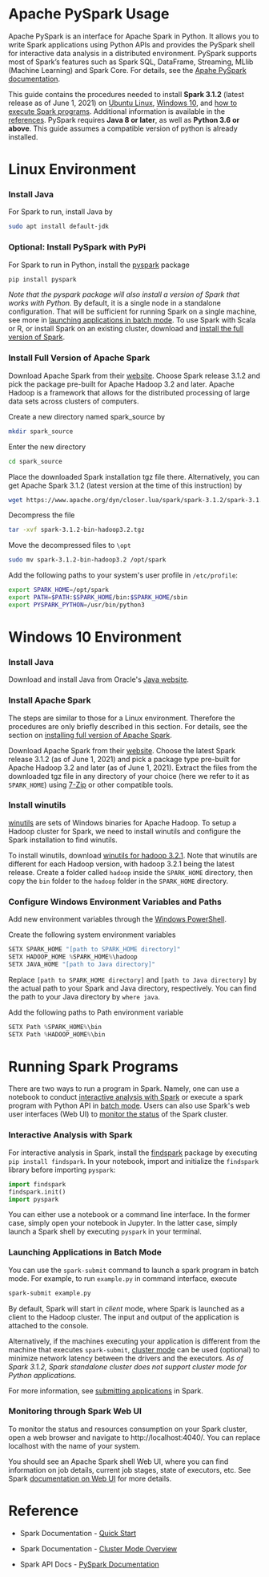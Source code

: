 # Apache PySpark Usage

Apache PySpark is an interface for Apache Spark in Python. It allows you to write Spark applications using Python APIs and provides the PySpark shell for interactive data analysis in a distributed environment. PySpark supports most of Spark’s features such as Spark SQL, DataFrame, Streaming, MLlib (Machine Learning) and Spark Core. For details, see the [Apahe PySpark documentation](https://spark.apache.org/docs/latest/api/python/).

This guide contains the procedures needed to install **Spark 3.1.2** (latest release as of June 1, 2021) on [Ubuntu Linux](#Linux-Environment), [Windows 10](#Windows-10-Environment), and [how to execute Spark programs](#Running-Spark-Programs). Additional information is available in the [references](#Reference). PySpark requires **Java 8 or later**, as well as **Python 3.6 or above**. This guide assumes a compatible version of python is already installed. 

# Linux Environment

### Install Java

For Spark to run, install Java by 
```bash
sudo apt install default-jdk
```

### Optional: Install PySpark with PyPi

For Spark to run in Python, install the [pyspark](https://pypi.org/project/pyspark/) package
```python
pip install pyspark
```

*Note that the pyspark package will also install a version of Spark that works with Python.* By default, it is a single node in a standalone configuration. That will be sufficient for running Spark on a single machine, see more in [launching applications in batch mode](#Launching-Applications-in-Batch-Mode). To use Spark with Scala or R, or install Spark on an existing cluster, download and [install the full version of Spark](#Install-Full-Version-of-Apache-Spark).

### Install Full Version of Apache Spark

Download Apache Spark from their [website](http://spark.apache.org/downloads.html). Choose Spark release 3.1.2 and pick the package pre-built for Apache Hadoop 3.2 and later. Apache Hadoop is a framework that allows for the distributed processing of large data sets across clusters of computers.

Create a new directory named spark_source by 
```bash
mkdir spark_source
```
Enter the new directory 
```bash
cd spark_source
```
Place the downloaded Spark installation tgz file there. Alternatively, you can get Apache Spark 3.1.2 (latest version at the time of this instruction) by
```bash
wget https://www.apache.org/dyn/closer.lua/spark/spark-3.1.2/spark-3.1.2-bin-hadoop3.2.tgz
```
Decompress the file 
```bash
tar -xvf spark-3.1.2-bin-hadoop3.2.tgz
```
Move the decompressed files to ``\opt``
```bash
sudo mv spark-3.1.2-bin-hadoop3.2 /opt/spark
```

Add the following paths to your system's user profile in ``/etc/profile``:
```bash
export SPARK_HOME=/opt/spark
export PATH=$PATH:$SPARK_HOME/bin:$SPARK_HOME/sbin
export PYSPARK_PYTHON=/usr/bin/python3
```

# Windows 10 Environment

### Install Java

Download and install Java from Oracle's [Java website](https://www.java.com/en/download/).

### Install Apache Spark

The steps are similar to those for a Linux environment. Therefore the procedures are only briefly described in this section. For details, see the section on [installing full version of Apache Spark](#Install-Full-Version-of-Apache-Spark).

Download Apache Spark from their [website](http://spark.apache.org/downloads.html). Choose the latest Spark release 3.1.2 (as of June 1, 2021) and pick a package type pre-built for Apache Hadoop 3.2 and later (as of June 1, 2021). Extract the files from the downloaded tgz file in any directory of your choice (here we refer to it as ``SPARK_HOME``) using [7-Zip](https://www.7-zip.org/) or other compatible tools.

### Install winutils

[winutils](https://github.com/cdarlint/winutils) are sets of Windows binaries for Apache Hadoop. To setup a Hadoop cluster for Spark, we need to install winutils and configure the Spark installation to find winutils.

To install winutils, download [winutils for hadoop 3.2.1](https://github.com/cdarlint/winutils/tree/master/hadoop-3.2.1). Note that winutils are different for each Hadoop version, with hadoop 3.2.1 being the latest release. Create a folder called ``hadoop`` inside the ``SPARK_HOME`` directory, then copy the ``bin`` folder to the ``hadoop`` folder in the ``SPARK_HOME`` directory.

### Configure Windows Environment Variables and Paths

Add new environment variables through the [Windows PowerShell](https://docs.microsoft.com/en-us/previous-versions/windows/it-pro/windows-server-2012-R2-and-2012/hh831491(v=ws.11)#start-windows-powershell).

Create the following system environment variables
```powershell
SETX SPARK_HOME "[path to SPARK_HOME directory]"
SETX HADOOP_HOME %SPARK_HOME%\hadoop
SETX JAVA_HOME "[path to Java directory]"
```
Replace ``[path to SPARK_HOME directory]`` and ``[path to Java directory]`` by the actual path to your Spark and Java directory, respectively. You can find the path to your Java directory by ``where java``.

Add the following paths to Path environment variable
```powershell
SETX Path %SPARK_HOME%\bin
SETX Path %HADOOP_HOME%\bin
```

# Running Spark Programs

There are two ways to run a program in Spark. Namely, one can use a notebook to conduct [interactive analysis with Spark](#Interactive-Analysis-with-Spark) or execute a spark program with Python API in [batch mode](#Launching-Applications-in-Batch-Mode). Users can also use Spark's web user interfaces (Web UI) to [monitor the status](#Monitoring-through-Spark-Web-UI) of the Spark cluster.

### Interactive Analysis with Spark

For interactive analysis in Spark, install the [findspark](https://pypi.org/project/findspark/) package by executing ``pip install findspark``. In your notebook, import and initialize the ``findspark`` library before importing ``pyspark``:
```python
import findspark
findspark.init()
import pyspark
```

You can either use a notebook or a command line interface. In the former case, simply open your notebook in Jupyter. In the latter case, simply launch a Spark shell by executing ``pyspark`` in your terminal.

### Launching Applications in Batch Mode

You can use the ``spark-submit`` command to launch a spark program in batch mode. For example, to run ``example.py`` in command interface, execute 
```bash
spark-submit example.py
```
By default, Spark will start in *client* mode, where Spark is launched as a client to the Hadoop cluster. The input and output of the application is attached to the console. 

Alternatively, if the machines executing your application is different from the machine that executes ``spark-submit``, [cluster mode](https://spark.apache.org/docs/latest/cluster-overview.html) can be used (optional) to minimize network latency between the drivers and the executors. *As of Spark 3.1.2, Spark standalone cluster does not support cluster mode for Python applications.*

For more information, see [submitting applications](https://spark.apache.org/docs/latest/submitting-applications.html) in Spark.

### Monitoring through Spark Web UI

To monitor the status and resources consumption on your Spark cluster, open a web browser and navigate to http://localhost:4040/. You can replace localhost with the name of your system.

You should see an Apache Spark shell Web UI, where you can find information on job details, current job stages, state of executors, etc. See Spark [documentation on Web UI](https://spark.apache.org/docs/latest/web-ui.html) for more details.

# Reference

- Spark Documentation - [Quick Start](https://spark.apache.org/docs/latest/quick-start.html)
  
- Spark Documentation - [Cluster Mode Overview](https://spark.apache.org/docs/latest/cluster-overview.html)

- Spark API Docs - [PySpark Documentation](https://spark.apache.org/docs/latest/api/python/index.html)

<!--- 
https://www.shubhamdipt.com/blog/how-to-setup-hadoop-in-aws-ec2-instances/
https://www.linode.com/docs/guides/how-to-install-and-set-up-hadoop-cluster/
https://jupyterhub-on-hadoop.readthedocs.io/en/latest/index.html 
--->